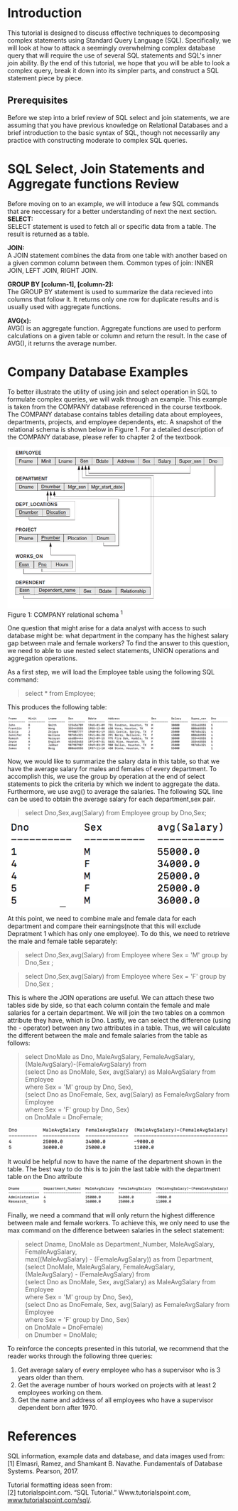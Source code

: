 # __Introduction__
This tutorial is designed to discuss effective techniques to decomposing complex statements using Standard Query Language (SQL). Specifically, we will look at how to attack a seemingly overwhelming complex database query that will require the use of several SQL statements and SQL's inner join ability. By the end of this tutorial, we hope that you will be able to look a complex query, break it down into its simpler parts, and construct a SQL statement piece by piece.

## __Prerequisites__
Before we step into a brief review of SQL select and join statements, we are assuming that you have previous knowledge on Relational Databases and a brief introduction to the basic syntax of SQL, though not necessarily any practice with constructing moderate to complex SQL queries.

# __SQL Select, Join Statements and Aggregate functions Review__
Before moving on to an example, we will intoduce a few SQL commands that are neccessary for a better understanding of next the next section.<br>
<b>SELECT:</b><br>
SELECT statement is used to fetch all or specific data from a table. The result is returned as a table.

<b>JOIN: </b> <br>
A JOIN statement combines the data from one table with another based on a given common column between them.
Common types of join: INNER JOIN, LEFT JOIN, RIGHT JOIN.

<b>GROUP BY [column-1], [column-2]: </b> <br>
The GROUP BY statement is used to summarize the data recieved into columns that follow it. It returns only one row for duplicate results and is usually used with aggregate functions.

<b>AVG(x): </b><br>
AVG() is an aggregate function. Aggregate functions are used to perform calculations on a given table or column and return the result. In the case of AVG(), it returns the average number.

# __Company Database Examples__
To better illustrate the utility of using join and select operation in SQL to formulate complex queries, we will walk through an example. This example is taken from the COMPANY database referenced in the course textbook. The COMPANY database contains tables detailing data about employees, departments, projects, and employee dependents, etc. A snapshot of the relational schema is shown below in Figure 1. For a detailed description of the COMPANY database, please refer to chapter 2 of the textbook.

![](https://github.com/Ncf4n1/DB_Writing_Tutorial/blob/master/Screen%20Shot%202018-11-06%20at%208.22.46%20PM.png?raw=true)
Figure 1: COMPANY relational schema <sup> 1 </sup>


One question that might arise for a data analyst with access to such database might be: what department in the company has the highest salary gap between male and female workers? To find the answer to this question, we need to able to use nested select statements, UNION operations and aggregation operations.

As a first step, we will load the Employee table using the following SQL command:

> select * from Employee;

This produces the following table:

![](https://github.com/Ncf4n1/DB_Writing_Tutorial/blob/master/Screen%20Shot%202018-11-06%20at%207.53.37%20PM.png?raw=true)


Now, we would like to summarize the salary data in this table, so that we have the average salary for males and females of every department. To accomplish this, we use the group by operation at the end of select statements to pick the criteria by which we indent to aggregate the data. Furthermore, we use avg() to average the salaries. The following SQL line can be used to obtain the average salary for each department,sex pair.

> select Dno,Sex,avg(Salary) from Employee group by Dno,Sex;

![](https://github.com/Ncf4n1/DB_Writing_Tutorial/blob/master/Screen%20Shot%202018-11-06%20at%208.41.54%20PM.png?raw=true)

At this point, we need to combine male and female data for each department and compare their earnings(note that this will exclude Depratment 1 which has only one employee). To do this, we need to retrieve the male and female table separately:
> select Dno,Sex,avg(Salary) from Employee where Sex = 'M' group by Dno,Sex ;

> select Dno,Sex,avg(Salary) from Employee where Sex = 'F' group by Dno,Sex ;


This is where the JOIN operations are useful. We can attach these two tables side by side, so that each column contain the female and male salaries for a certain department. We will join the two tables on a common attribute they have, which is Dno. Lastly, we can select the difference (using the - operator) between any two attributes in a table. Thus, we will calculate the different between the male and female salaries from the table as follows:

> select DnoMale as Dno, MaleAvgSalary, FemaleAvgSalary,  
(MaleAvgSalary)-(FemaleAvgSalary) from  
(select Dno as DnoMale, Sex, avg(Salary) as MaleAvgSalary from Employee  
where Sex = 'M' group by Dno, Sex),  
(select Dno as DnoFemale, Sex, avg(Salary) as FemaleAvgSalary from Employee  
where Sex = 'F' group by Dno, Sex)  
on DnoMale = DnoFemale;




![](https://github.com/Ncf4n1/DB_Writing_Tutorial/blob/master/Screen%20Shot%202018-11-06%20at%208.56.38%20PM.png?raw=true)


It would be helpful now to have the name of the department shown in the table. The best way to do this is to join the last table with the department table on the Dno attribute


![](https://github.com/Ncf4n1/DB_Writing_Tutorial/blob/master/Screen%20Shot%202018-11-06%20at%208.59.47%20PM.png?raw=true)

Finally, we need a command that will only return the highest difference between male and female workers. To achieve this, we only need to use the max command on the difference between salaries in the select statement:

> select Dname, DnoMale as Department_Number, MaleAvgSalary, FemaleAvgSalary,  
max((MaleAvgSalary) - (FemaleAvgSalary)) as from Department,  
(select DnoMale, MaleAvgSalary, FemaleAvgSalary,  
(MaleAvgSalary) - (FemaleAvgSalary) from  
(select Dno as DnoMale, Sex, avg(Salary) as MaleAvgSalary from Employee  
where Sex = 'M' group by Dno, Sex),  
(select Dno as DnoFemale, Sex, avg(Salary) as FemaleAvgSalary from Employee  
where Sex = 'F' group by Dno, Sex)  
on DnoMale = DnoFemale)  
on Dnumber = DnoMale;

To reinforce the concepts presented in this tutorial, we recommend that the reader works through the following three queries: 
1) Get average salary of every employee who has a supervisor who is 3 years older than them. </br>
2) Get the average number of hours worked on projects with at least 2 employees working on them.</br>
3) Get the name and address of all employees who have a supervisor dependent born after 1970.</br>

# __References__
SQL information, example data and database, and data images used from: </br>
[1] Elmasri, Ramez, and Shamkant B. Navathe. Fundamentals of Database Systems. Pearson, 2017.

Tutorial formatting ideas seen from: </br>
[2] tutorialspoint.com. “SQL Tutorial.” Www.tutorialspoint.com, www.tutorialspoint.com/sql/.
